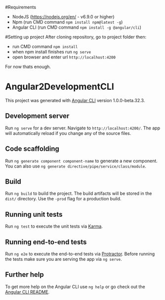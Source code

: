#Requirements
 * NodeJS (https://nodejs.org/en/ - v6.9.0 or higher)
 * Npm (run CMD command `npm install npm@latest -g`)
 * Angular CLI (run CMD command `npm install -g @angular/cli`)
 
 #Setting up project
 After cloning repository, go to project folder then:
  * run CMD command `npm install`
  * when npm install finishes run `ng serve`
  * open browser and enter url `http://localhost:4200`
  
  
  For now thats enough.
 
# Angular2DevelopmentCLI

This project was generated with [Angular CLI](https://github.com/angular/angular-cli) version 1.0.0-beta.32.3.

## Development server
Run `ng serve` for a dev server. Navigate to `http://localhost:4200/`. The app will automatically reload if you change any of the source files.

## Code scaffolding

Run `ng generate component component-name` to generate a new component. You can also use `ng generate directive/pipe/service/class/module`.

## Build

Run `ng build` to build the project. The build artifacts will be stored in the `dist/` directory. Use the `-prod` flag for a production build.

## Running unit tests

Run `ng test` to execute the unit tests via [Karma](https://karma-runner.github.io).

## Running end-to-end tests

Run `ng e2e` to execute the end-to-end tests via [Protractor](http://www.protractortest.org/).
Before running the tests make sure you are serving the app via `ng serve`.

## Further help

To get more help on the Angular CLI use `ng help` or go check out the [Angular CLI README](https://github.com/angular/angular-cli/blob/master/README.md).
